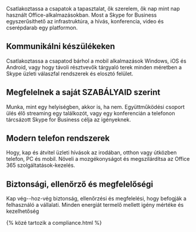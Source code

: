
Csatlakoztassa a csapatok a tapasztalat, ők szerelem, ők nap mint nap használt Office-alkalmazásokban. Most a Skype for Business egyszerűsíthető az infrastruktúra, a hívás, konferencia, video és cserépdarab egy platformon. 

## Kommunikálni készülékeken
Csatlakoztassa a csapatod bárhol a mobil alkalmazások Windows, iOS és Android, vagy hogy távoli résztvevők tárgyaló terek minden méretben a Skype üzleti válaszfal rendszerek és elosztó felület.

## Megfelelnek a saját SZABÁLYAID szerint
Munka, mint egy helyiségben, akkor is, ha nem. Együttműködési csoport ülés élő streaming egy találkozót, vagy egy konferencián a telefonon tárcsázott Skype for Business célja az igényeknek. 

## Modern telefon rendszerek
Hogy, kap és átvitel üzleti hívások az irodában, otthon vagy útközben telefon, PC és mobil. Növeli a mozgékonyságot és megszilárdítsa az Office 365 szolgáltatások-kezelés. 

## Biztonsági, ellenőrző és megfelelőségi
Kap vég--hoz-vég biztonság, ellenőrzési és megfelelési, hogy befogják a felhasználó a vállalati. Minden energiát termelő mellett igény mértéke és kezelhetőség 

{% közé tartozik a compliance.html %}
